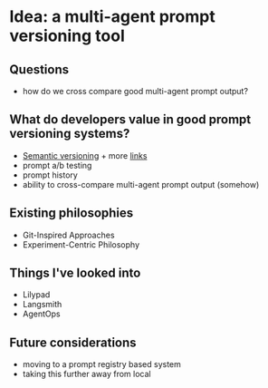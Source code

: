 # Idea: a multi-agent prompt versioning tool

## Questions
- how do we cross compare good multi-agent prompt output?


## What do developers value in good prompt versioning systems?
- [Semantic versioning](https://latitude-blog.ghost.io/blog/prompt-versioning-best-practices/) + more [links](https://semver.org/) 
- prompt a/b testing
- prompt history
- ability to cross-compare multi-agent prompt output (somehow)

## Existing philosophies
- Git-Inspired Approaches
- Experiment-Centric Philosophy

## Things I've looked into
- Lilypad
- Langsmith
- AgentOps

## Future considerations
- moving to a prompt registry based system 
- taking this further away from local